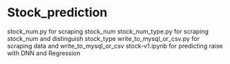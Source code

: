 # Stock_prediction
stock_num.py for scraping stock_num
stock_num_type.py for scraping stock_num and distinguish stock_type
write_to_mysql_or_csv.py for scraping data and write_to_mysql_or_csv
stock-v1.ipynb for predicting raise with DNN and Regression
